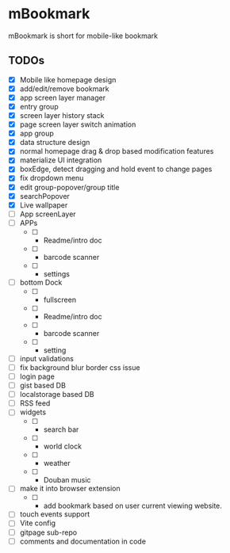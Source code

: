 # mBookmark

mBookmark is short for mobile-like bookmark

## TODOs

- [x] Mobile like homepage design
- [x] add/edit/remove bookmark
- [x] app screen layer manager
- [x] entry group
- [x] screen layer history stack
- [x] page screen layer switch animation
- [x] app group
- [x] data structure design
- [x] normal homepage drag & drop based modification features
- [x] materialize UI integration
- [x] boxEdge, detect dragging and hold event to change pages
- [x] fix dropdown menu
- [x] edit group-popover/group title
- [x] searchPopover
- [x] Live wallpaper
- [ ] App screenLayer
- [ ] APPs
  - [ ] * Readme/intro doc
  - [ ] * barcode scanner
  - [ ] * settings
- [ ] bottom Dock
  - [ ] * fullscreen
  - [ ] * Readme/intro doc
  - [ ] * barcode scanner
  - [ ] * setting
- [ ] input validations
- [ ] fix background blur border css issue
- [ ] login page
- [ ] gist based DB
- [ ] localstorage based DB
- [ ] RSS feed
- [ ] widgets
  - [ ] * search bar
  - [ ] * world clock
  - [ ] * weather
  - [ ] * Douban music

- [ ] make it into browser extension
  - [ ] * add bookmark based on user current viewing website.
- [ ] touch events support
- [ ] Vite config
- [ ] gitpage sub-repo
- [ ] comments and documentation in code
